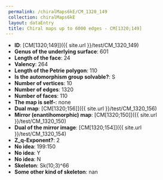 ```yaml
--- 
 permalink: /chiralMaps6kE/CM_1320_149 
 collection: chiralMaps6kE
 layout: dataEntry
 title: Chiral maps up to 6000 edges - CM[1320;149]
---
```


- **ID**: [CM[1320;149]]({{ site.url }}/test/CM_1320_149)
- **Genus of the underlying surface**: 601
- **Length of the face**: 24
- **Valency**: 264
- **Length of the Petrie polygon**: 110
- **Is the automorphism group solvable?**: S
- **Number of vertices**: 10
- **Number of edges**: 1320
- **Number of faces**: 110
- **The map is self-**: none
- **Dual map**: [CM[1320;156]]({{ site.url }}/test/CM_1320_156)
- **Mirror (enantihomorphic) map**: [CM[1320;150]]({{ site.url }}/test/CM_1320_150)
- **Dual of the mirror image**: [CM[1320;154]]({{ site.url }}/test/CM_1320_154)
- **Z_q-Exponent?**: 2
- **No idea**:  199:150
- **No idea**: Y
- **No idea**: N
- **Skeleton**: Sk(10;3)^66
- **Some other kind of skeleton**: nan

